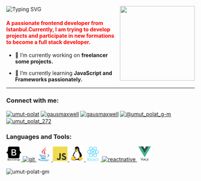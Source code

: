 ![Typing SVG](https://readme-typing-svg.demolab.com?font=Roboto+Mono&pause=1000&color=fd8c73&width=435&lines=Hi%2C+I'm+Umut+Polat;I'm+a+Creative+Developer.+;I'm+interested+in+JS.+Frameworks.)
<img src="https://thumbs.gfycat.com/TanDapperBorderterrier.webp" alt="" width="200" height="200" align="right">
<h4 align="left" style="color:red;">A passionate frontend developer from Istanbul.Currently, I am trying to develop projects and participate in new formations to become a full stack developer.</h4>



- 🔭 I’m currently working on **freelancer some projects.**

- 🌱 I’m currently learning **JavaScript and Frameworks passionately.**
<hr>

<h3 align="left">Connect with me:</h3>
<p align="left">
<a href="https://linkedin.com/in/umut-polat" target="blank"><img align="center" src="https://raw.githubusercontent.com/rahuldkjain/github-profile-readme-generator/master/src/images/icons/Social/linked-in-alt.svg" alt="umut-polat" height="30" width="40" /></a>
<a href="https://twitter.com/gausmaxwell" target="blank"><img align="center" src="https://raw.githubusercontent.com/rahuldkjain/github-profile-readme-generator/master/src/images/icons/Social/twitter.svg" alt="gausmaxwell" height="30" width="40" /></a>
<a href="https://stackoverflow.com/users/gausmaxwell" target="blank"><img align="center" src="https://raw.githubusercontent.com/rahuldkjain/github-profile-readme-generator/master/src/images/icons/Social/stack-overflow.svg" alt="gausmaxwell" height="30" width="40" /></a>
<a href="https://medium.com/@umut_polat_g-m" target="blank"><img align="center" src="https://raw.githubusercontent.com/rahuldkjain/github-profile-readme-generator/master/src/images/icons/Social/medium.svg" alt="@umut_polat_g-m" height="30" width="40" /></a>
<a href="https://www.hackerrank.com/umut_polat_272" target="blank"><img align="center" src="https://raw.githubusercontent.com/rahuldkjain/github-profile-readme-generator/master/src/images/icons/Social/hackerrank.svg" alt="umut_polat_272" height="30" width="40" /></a>
</p>

<h3 align="left">Languages and Tools:</h3>
<p align="left"> <a href="https://getbootstrap.com" target="_blank" rel="noreferrer"> <img src="https://raw.githubusercontent.com/devicons/devicon/master/icons/bootstrap/bootstrap-plain-wordmark.svg" alt="bootstrap" width="40" height="40"/> </a> <a href="https://git-scm.com/" target="_blank" rel="noreferrer"> <img src="https://www.vectorlogo.zone/logos/git-scm/git-scm-icon.svg" alt="git" width="40" height="40"/> </a> <a href="https://www.java.com" target="_blank" rel="noreferrer"> <img src="https://raw.githubusercontent.com/devicons/devicon/master/icons/java/java-original.svg" alt="java" width="40" height="40"/> </a> <a href="https://developer.mozilla.org/en-US/docs/Web/JavaScript" target="_blank" rel="noreferrer"> <img src="https://raw.githubusercontent.com/devicons/devicon/master/icons/javascript/javascript-original.svg" alt="javascript" width="40" height="40"/> </a> <a href="https://www.linux.org/" target="_blank" rel="noreferrer"> <img src="https://raw.githubusercontent.com/devicons/devicon/master/icons/linux/linux-original.svg" alt="linux" width="40" height="40"/> </a> <a href="https://reactjs.org/" target="_blank" rel="noreferrer"> <img src="https://raw.githubusercontent.com/devicons/devicon/master/icons/react/react-original-wordmark.svg" alt="react" width="40" height="40"/> </a> <a href="https://reactnative.dev/" target="_blank" rel="noreferrer"> <img src="https://reactnative.dev/img/header_logo.svg" alt="reactnative" width="40" height="40"/> </a> <a href="https://vuejs.org/" target="_blank" rel="noreferrer"> <img src="https://raw.githubusercontent.com/devicons/devicon/master/icons/vuejs/vuejs-original-wordmark.svg" alt="vuejs" width="40" height="40"/> </a> </p>


<p><img align="center" src="https://github-readme-streak-stats.herokuapp.com/?user=umut-polat-gm&theme=highcontrast" alt="umut-polat-gm" /></p>
